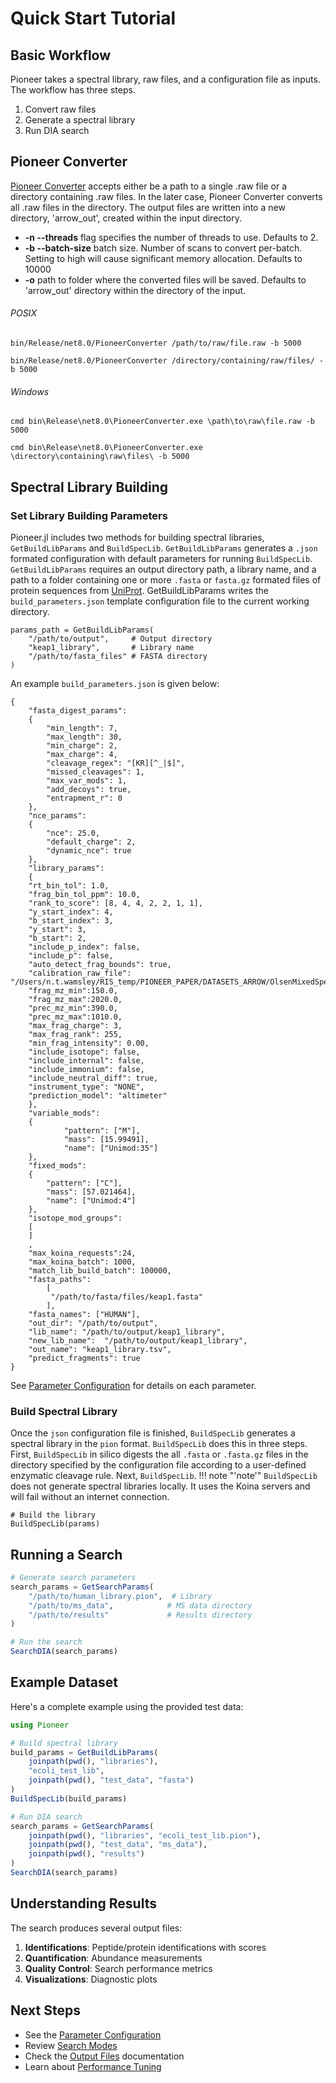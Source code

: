 # Quick Start Tutorial

## Basic Workflow
Pioneer takes a spectral library, raw files, and a configuration file as inputs. The workflow has three steps. 

1. Convert raw files
2. Generate a spectral library
3. Run DIA search


## Pioneer Converter
[Pioneer Converter](https://github.com/nwamsley1/PioneerConverter/releases/tag/v0.1.0) accepts either be a path to a single .raw file or a directory containing .raw files. In the later case, Pioneer Converter converts all .raw files in the directory. The output files
are written into a new directory, 'arrow_out', created within the input directory. 

* **-n --threads** flag specifies the number of threads to use. Defaults to 2.
* **-b --batch-size** batch size. Number of scans to convert per-batch. Setting to high will cause significant memory allocation. Defaults to 10000
* **-o** path to folder where the converted files will be saved. Defaults to 'arrow_out' directory within the directory of the input.

###### POSIX
```
bin/Release/net8.0/PioneerConverter /path/to/raw/file.raw -b 5000

bin/Release/net8.0/PioneerConverter /directory/containing/raw/files/ -b 5000
```

###### Windows
```
cmd bin\Release\net8.0\PioneerConverter.exe \path\to\raw\file.raw -b 5000

cmd bin\Release\net8.0\PioneerConverter.exe \directory\containing\raw\files\ -b 5000
```


## Spectral Library Building

### Set Library Building Parameters
Pioneer.jl includes two methods for building spectral libraries, `GetBuildLibParams` and `BuildSpecLib`. `GetBuildLibParams` generates
a `.json` formated configuration with default parameters for running `BuildSpecLib`. `GetBuildLibParams` requires an output directory path,
a library name, and a path to a folder containing one or more `.fasta` or `fasta.gz` formated files of protein sequences from [UniProt](https://www.uniprot.org/). GetBuildLibParams
writes the `build_parameters.json` template configuration file to the current working directory.

```@julia
params_path = GetBuildLibParams(
    "/path/to/output",     # Output directory
    "keap1_library",       # Library name
    "/path/to/fasta_files" # FASTA directory
)
```
An example `build_parameters.json` is given below:
```
{
    "fasta_digest_params":
    {
        "min_length": 7,
        "max_length": 30,
        "min_charge": 2,
        "max_charge": 4,
        "cleavage_regex": "[KR][^_|$]",
        "missed_cleavages": 1,
        "max_var_mods": 1,
        "add_decoys": true,
        "entrapment_r": 0
    },
    "nce_params":
    {
        "nce": 25.0,
        "default_charge": 2,
        "dynamic_nce": true
    },
    "library_params":
    {
    "rt_bin_tol": 1.0,
    "frag_bin_tol_ppm": 10.0,
    "rank_to_score": [8, 4, 4, 2, 2, 1, 1],
    "y_start_index": 4,
    "b_start_index": 3,
    "y_start": 3,
    "b_start": 2,
    "include_p_index": false,
    "include_p": false,
    "auto_detect_frag_bounds": true,
    "calibration_raw_file": "/Users/n.t.wamsley/RIS_temp/PIONEER_PAPER/DATASETS_ARROW/OlsenMixedSpeciesAstral200ng/20230324_OLEP08_200ng_30min_E5H50Y45_180K_2Th3p5ms_01.arrow",
    "frag_mz_min":150.0, 
    "frag_mz_max":2020.0,
    "prec_mz_min":390.0,
    "prec_mz_max":1010.0,
    "max_frag_charge": 3,
    "max_frag_rank": 255,
    "min_frag_intensity": 0.00,
    "include_isotope": false,
    "include_internal": false,
    "include_immonium": false,
    "include_neutral_diff": true,
    "instrument_type": "NONE",
    "prediction_model": "altimeter"
    },
    "variable_mods": 
    {
            "pattern": ["M"],
            "mass": [15.99491],
            "name": ["Unimod:35"]
    },
    "fixed_mods": 
    {
        "pattern": ["C"],
        "mass": [57.021464],
        "name": ["Unimod:4"]
    },
    "isotope_mod_groups":
    [
    ]
    ,
    "max_koina_requests":24,
    "max_koina_batch": 1000,
    "match_lib_build_batch": 100000,
    "fasta_paths":
        [
         "/path/to/fasta/files/keap1.fasta"
        ],
    "fasta_names": ["HUMAN"],
    "out_dir": "/path/to/output",
    "lib_name": "/path/to/output/keap1_library",
    "new_lib_name":  "/path/to/output/keap1_library",
    "out_name": "keap1_library.tsv",
    "predict_fragments": true
}   
```
See [Parameter Configuration](@ref) for details on each parameter. 


### Build Spectral Library
Once the `json` configuration file is finished, `BuildSpecLib` generates a spectral library in the `pion` format. `BuildSpecLib` does this in three steps. 
First, `BuildSpecLib` in silico digests the all `.fasta` or `.fasta.gz` files in the directory specified by the configuration file according to a user-defined 
enzymatic cleavage rule. Next, `BuildSpecLib`. 
!!! note "'note'"
     `BuildSpecLib` does not generate spectral libraries locally. It uses the Koina servers and will fail without an internet connection. 

```@julia
# Build the library
BuildSpecLib(params)
```

## Running a Search

```julia
# Generate search parameters
search_params = GetSearchParams(
    "/path/to/human_library.pion",  # Library
    "/path/to/ms_data",            # MS data directory
    "/path/to/results"             # Results directory
)

# Run the search
SearchDIA(search_params)
```

## Example Dataset

Here's a complete example using the provided test data:

```julia
using Pioneer

# Build spectral library
build_params = GetBuildLibParams(
    joinpath(pwd(), "libraries"),
    "ecoli_test_lib",
    joinpath(pwd(), "test_data", "fasta")
)
BuildSpecLib(build_params)

# Run DIA search
search_params = GetSearchParams(
    joinpath(pwd(), "libraries", "ecoli_test_lib.pion"),
    joinpath(pwd(), "test_data", "ms_data"),
    joinpath(pwd(), "results")
)
SearchDIA(search_params)
```

## Understanding Results

The search produces several output files:

1. **Identifications**: Peptide/protein identifications with scores
2. **Quantification**: Abundance measurements
3. **Quality Control**: Search performance metrics
4. **Visualizations**: Diagnostic plots

## Next Steps

- See the [Parameter Configuration](@ref "Parameter Configuration")
- Review [Search Modes](@ref "Search Modes")
- Check the [Output Files](@ref "Output Files") documentation
- Learn about [Performance Tuning](@ref "Performance Tuning")